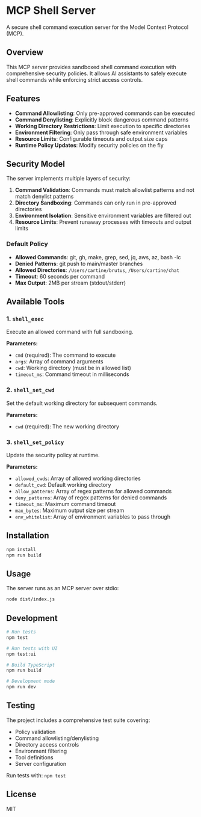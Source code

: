 # MCP Shell Server

A secure shell command execution server for the Model Context Protocol (MCP).

## Overview

This MCP server provides sandboxed shell command execution with comprehensive security policies. It allows AI assistants to safely execute shell commands while enforcing strict access controls.

## Features

- **Command Allowlisting**: Only pre-approved commands can be executed
- **Command Denylisting**: Explicitly block dangerous command patterns
- **Working Directory Restrictions**: Limit execution to specific directories
- **Environment Filtering**: Only pass through safe environment variables
- **Resource Limits**: Configurable timeouts and output size caps
- **Runtime Policy Updates**: Modify security policies on the fly

## Security Model

The server implements multiple layers of security:

1. **Command Validation**: Commands must match allowlist patterns and not match denylist patterns
2. **Directory Sandboxing**: Commands can only run in pre-approved directories
3. **Environment Isolation**: Sensitive environment variables are filtered out
4. **Resource Limits**: Prevent runaway processes with timeouts and output limits

### Default Policy

- **Allowed Commands**: git, gh, make, grep, sed, jq, aws, az, bash -lc
- **Denied Patterns**: git push to main/master branches
- **Allowed Directories**: `/Users/cartine/brutus`, `/Users/cartine/chat`
- **Timeout**: 60 seconds per command
- **Max Output**: 2MB per stream (stdout/stderr)

## Available Tools

### 1. `shell_exec`
Execute an allowed command with full sandboxing.

**Parameters:**
- `cmd` (required): The command to execute
- `args`: Array of command arguments
- `cwd`: Working directory (must be in allowed list)
- `timeout_ms`: Command timeout in milliseconds

### 2. `shell_set_cwd`
Set the default working directory for subsequent commands.

**Parameters:**
- `cwd` (required): The new working directory

### 3. `shell_set_policy`
Update the security policy at runtime.

**Parameters:**
- `allowed_cwds`: Array of allowed working directories
- `default_cwd`: Default working directory
- `allow_patterns`: Array of regex patterns for allowed commands
- `deny_patterns`: Array of regex patterns for denied commands
- `timeout_ms`: Maximum command timeout
- `max_bytes`: Maximum output size per stream
- `env_whitelist`: Array of environment variables to pass through

## Installation

```bash
npm install
npm run build
```

## Usage

The server runs as an MCP server over stdio:

```bash
node dist/index.js
```

## Development

```bash
# Run tests
npm test

# Run tests with UI
npm test:ui

# Build TypeScript
npm run build

# Development mode
npm run dev
```

## Testing

The project includes a comprehensive test suite covering:
- Policy validation
- Command allowlisting/denylisting
- Directory access controls
- Environment filtering
- Tool definitions
- Server configuration

Run tests with: `npm test`

## License

MIT